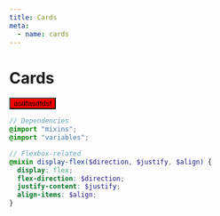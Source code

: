```yaml
---
title: Cards
meta:
  - name: cards
---
```


# Cards

<button class='btn'>asdfasdfdsf</button>

<style>
.btn {
  background-color: red;
}

</style>

```scss
// Dependencies
@import "mixins";
@import "variables";

// Flexbox-related
@mixin display-flex($direction, $justify, $align) {
  display: flex;
  flex-direction: $direction;
  justify-content: $justify;
  align-items: $align;
}
```


